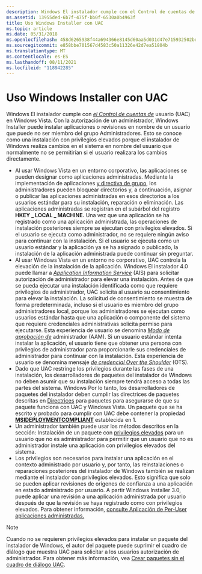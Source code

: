 ```yaml
---
description: Windows El instalador cumple con el Control de cuentas de usuario (UAC) en Windows Vista.
ms.assetid: 13955ded-6b7f-475f-bb0f-6530a0b4963f
title: Uso Windows Installer con UAC
ms.topic: article
ms.date: 05/31/2018
ms.openlocfilehash: 458d6265938f44a694366e8145d60aa5d031d47e715932502bd1b82e7012b87f
ms.sourcegitcommit: e858bbe701567d4583c50a11326e42d7ea51804b
ms.translationtype: MT
ms.contentlocale: es-ES
ms.lasthandoff: 08/11/2021
ms.locfileid: "118942285"
---
```

# <a name="using-windows-installer-with-uac"></a>Uso Windows Installer con UAC

Windows El instalador cumple con [*el Control de cuentas de*](u-gly.md) usuario (UAC) en Windows Vista. Con la autorización de un administrador, Windows Installer puede instalar aplicaciones o revisiones en nombre de un usuario que puede no ser miembro del grupo Administradores. Esto se conoce como [](e-gly.md) una instalación con privilegios elevados porque el instalador de Windows realiza cambios en el sistema en nombre del usuario que normalmente no se permitirían si el usuario realizara los cambios directamente.

-   Al usar Windows Vista en un entorno corporativo, las aplicaciones se pueden designar como aplicaciones administradas. Mediante la implementación de aplicaciones [y directiva de grupo](/previous-versions/windows/desktop/Policy/group-policy-start-page), los administradores pueden bloquear directorios y, a continuación, asignar o publicar las aplicaciones administradas en esos directorios a los usuarios estándar para su instalación, reparación o eliminación. [](s-gly.md) Las aplicaciones administradas se registran en el subárbol del registro **HKEY \_ LOCAL \_ MACHINE.** Una vez que una aplicación se ha registrado como una aplicación administrada, las operaciones de instalación posteriores siempre se ejecutan con privilegios elevados. Si el usuario se ejecuta como administrador, no se requiere ningún aviso para continuar con la instalación. Si el usuario se ejecuta como un usuario estándar y la aplicación ya se ha asignado o publicado, la instalación de la aplicación administrada puede continuar sin preguntar.
-   Al usar Windows Vista en un entorno no corporativo, UAC controla la elevación de la instalación de la aplicación. Windows El instalador 4.0 puede llamar a [*Application Information Service*](a-gly.md) (AIS) para solicitar autorización de administrador para elevar una instalación. Antes de que se pueda ejecutar una instalación identificada como que requiere privilegios de administrador, UAC solicita al usuario su consentimiento para elevar la instalación. La solicitud de consentimiento se muestra de forma predeterminada, incluso si el usuario es miembro del grupo administradores local, porque los administradores se ejecutan como usuarios estándar hasta que una aplicación o componente del sistema que requiere credenciales administrativas solicita permiso para ejecutarse. Esta experiencia de usuario se denomina [*Modo de aprobación de*](a-gly.md) administrador (AAM). Si un usuario estándar intenta instalar la aplicación, el usuario tiene que obtener una persona con privilegios de administrador para proporcionarle sus credenciales de administrador para continuar con la instalación. Esta experiencia de usuario se denomina mensaje [*de credencial Over the Shoulder*](o-gly.md) (OTS).
-   Dado que UAC restringe los privilegios durante las fases de una instalación, los desarrolladores de paquetes del instalador de Windows no deben asumir que su instalación siempre tendrá acceso a todas las partes del sistema. Windows Por lo tanto, los desarrolladores de paquetes del instalador deben cumplir las directrices de paquetes descritas en [Directrices](guidelines-for-packages.md) para paquetes para asegurarse de que su paquete funciona con UAC y Windows Vista. Un paquete que se ha escrito y probado para cumplir con UAC debe contener la propiedad [**MSIDEPLOYMENTCOMPLIANT**](msideploymentcompliant.md) establecida en 1.
-   Un administrador también puede usar los métodos descritos en la sección: Instalación de un paquete con [privilegios elevados](installing-a-package-with-elevated-privileges-for-a-non-admin.md) para un usuario que no es administrador para permitir que un usuario que no es administrador instale una aplicación con privilegios elevados del sistema.
-   Los privilegios son necesarios para instalar una aplicación en el contexto administrado por usuario y, por tanto, las reinstalaciones o reparaciones posteriores del instalador de Windows también se realizan mediante el instalador con privilegios elevados. Esto significa que solo se pueden aplicar revisiones de orígenes de confianza a una aplicación en estado administrado por usuario. A partir Windows Installer 3.0, puede aplicar una revisión a una aplicación administrada por usuario después de que la revisión se haya registrado como con privilegios elevados. Para obtener información, [consulte Aplicación de Per-User aplicaciones administradas.](patching-per-user-managed-applications.md)

> [!Note]  
> Cuando no se requieren privilegios elevados para instalar un paquete del instalador de Windows, el autor del paquete puede suprimir el cuadro de diálogo que muestra UAC para solicitar a los usuarios autorización de administrador. Para obtener más información, vea [Crear paquetes sin el cuadro de diálogo UAC](authoring-packages-without-the-uac-dialog-box.md).

 

 

 
